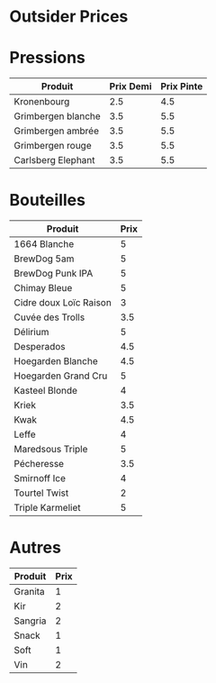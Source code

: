 Outsider Prices
===============

# Pressions

Produit | Prix Demi | Prix Pinte
------- | --------- | ----------
Kronenbourg | 2.5 | 4.5
Grimbergen blanche | 3.5 | 5.5
Grimbergen ambrée | 3.5 | 5.5
Grimbergen rouge | 3.5 | 5.5
Carlsberg Elephant | 3.5 | 5.5

# Bouteilles

Produit | Prix
------- | ----
1664 Blanche | 5
BrewDog 5am | 5
BrewDog Punk IPA | 5
Chimay Bleue | 5
Cidre doux Loïc Raison | 3
Cuvée des Trolls | 3.5
Délirium | 5
Desperados | 4.5
Hoegarden Blanche | 4.5
Hoegarden Grand Cru | 5
Kasteel Blonde | 4
Kriek | 3.5
Kwak | 4.5
Leffe | 4
Maredsous Triple | 5
Pécheresse | 3.5
Smirnoff Ice | 4
Tourtel Twist | 2
Triple Karmeliet | 5

# Autres
Produit | Prix
------- | ----
Granita | 1
Kir | 2
Sangria | 2
Snack | 1
Soft | 1
Vin | 2
